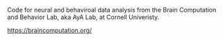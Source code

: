 Code for neural and behaviroal data analysis from the Brain Computation and Behavior Lab, aka AyA Lab, at Cornell Univeristy. 

https://braincomputation.org/

